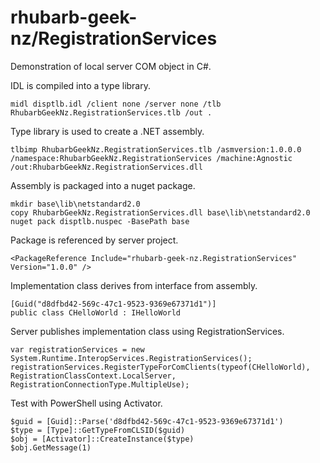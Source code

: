 # rhubarb-geek-nz/RegistrationServices

Demonstration of local server COM object in C#.

IDL is compiled into a type library.

```
midl disptlb.idl /client none /server none /tlb RhubarbGeekNz.RegistrationServices.tlb /out .
```

Type library is used to create a .NET assembly.

```
tlbimp RhubarbGeekNz.RegistrationServices.tlb /asmversion:1.0.0.0 /namespace:RhubarbGeekNz.RegistrationServices /machine:Agnostic /out:RhubarbGeekNz.RegistrationServices.dll
```

Assembly is packaged into a nuget package.

```
mkdir base\lib\netstandard2.0
copy RhubarbGeekNz.RegistrationServices.dll base\lib\netstandard2.0
nuget pack disptlb.nuspec -BasePath base
```

Package is referenced by server project.

```
<PackageReference Include="rhubarb-geek-nz.RegistrationServices" Version="1.0.0" />
```

Implementation class derives from interface from assembly.

```
[Guid("d8dfbd42-569c-47c1-9523-9369e67371d1")]
public class CHelloWorld : IHelloWorld
```

Server publishes implementation class using RegistrationServices.

```
var registrationServices = new System.Runtime.InteropServices.RegistrationServices();
registrationServices.RegisterTypeForComClients(typeof(CHelloWorld), RegistrationClassContext.LocalServer, RegistrationConnectionType.MultipleUse);
```

Test with PowerShell using Activator.

```
$guid = [Guid]::Parse('d8dfbd42-569c-47c1-9523-9369e67371d1')
$type = [Type]::GetTypeFromCLSID($guid)
$obj = [Activator]::CreateInstance($type)
$obj.GetMessage(1)
```
